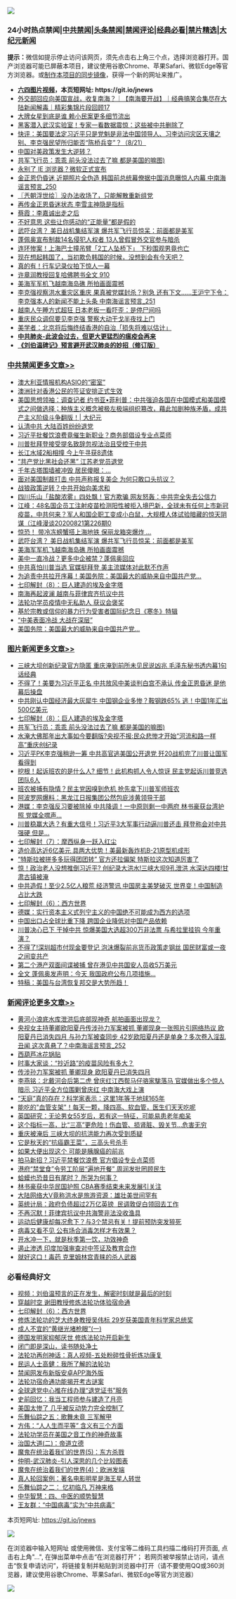 ![](https://raw.githubusercontent.com/fqnews/bnews/master/64photo/fqnews-qr.jpg)

<div id="tt">
<h3>24小时热点禁闻|<a href="#%E4%B8%AD%E5%85%B1%E7%A6%81%E9%97%BB%E6%9B%B4%E5%A4%9A%E6%96%87%E7%AB%A0">中共禁闻</a>|<a href="#%E5%9B%BE%E7%89%87%E6%96%B0%E9%97%BB%E6%9B%B4%E5%A4%9A%E6%96%87%E7%AB%A0">头条禁闻</a>|<a href="#%E6%96%B0%E9%97%BB%E8%AF%84%E8%AE%BA%E6%9B%B4%E5%A4%9A%E6%96%87%E7%AB%A0">禁闻评论|<a href="#%E5%BF%85%E7%9C%8B%E7%BB%8F%E5%85%B8%E5%A5%BD%E6%96%87">经典必看|<a href="/video.md#%E7%A6%81%E7%89%87%E7%B2%BE%E9%80%89">禁片精选</a>|<a href="https://github.com/fqnews/djy/blob/master/gb/nf1351518.md#1">大纪元新闻</a></h3>
<div><b>提示：</b>微信如提示停止访问该网页，须先点击右上角三个点，选择浏览器打开。国产浏览器可能已屏蔽本项目，建议使用谷歌Chrome、苹果Safari、微软Edge等官方浏览器。或<a href="https://github.com/fqnews/bnews/blob/master/%E5%88%B6%E4%BD%9Cgit%E7%A6%81%E9%97%BB%E9%95%9C%E5%83%8F.md">制作本项目的同步镜像</a>，获得一个新的网址来推广。</div>
<ul>
<li><b><a href="http://d1.bdrive.tk/64.mp4" target="_blank">六四图片视频</a>，本页短网址: https://git.io/jnews</b></li>
<li><a href="/bannedvideo/20200822/1383780.md">外交部回应向美国宣战，收复南海？｜【南海要开战】｜经典搞笑合集尽在大陆新闻解毒｜精彩集锦片段回顾17</a></li>
<li><a href="/cnnews/20200822/1383991.md">大牌女星到底是谁 赖小民案更多细节流出</a></li>
<li><a href="/cnnews/20200822/1383856.md">黑客潜入武汉实验室！专家一看数据震惊：这些被中共删除了</a></li>
<li><a href="/bannedvideo/20200821/1383716.md">快评：美国要法定习近平只是党魁是非法中国领导人、习李访问灾区天壤之别、李克强民望所归能否“陈桥兵变”？（8/21）</a></li>
<li><a href="/headline/20200822/1383776.md">中国对美政策发生大逆转？</a></li>
<li><a href="/topimagenews/20200822/1383915.md">共军飞行员：乖乖 前头没法过去了嘛 都是美国的嘛图)</a></li>
<li><a href="/cnnews/20200822/1383798.md">永别了 IE 浏览器？微软正式宣布</a></li>
<li><a href="/comments/20200822/1383832.md">金正恩仍昏迷 近期照片全伪造 韩国前总统幕僚据中国消息曝惊人内幕 中南海谣言预言_250</a></li>
<li><a href="/ssgc/20200822/1383778.md">〖兲朝浮世绘〗没办法收场了，只能解散重新组党</a></li>
<li><a href="/cnnews/20200822/1383807.md">再传金正恩昏迷状态 李雪主神隐是指标</a></li>
<li><a href="/baitai/20200822/1383998.md">蔡霞：李嘉诚出走之后</a></li>
<li><a href="/cnnews/20200822/1384041.md">不好意思 这些让你感动的“正能量”都是假的</a></li>
<li><a href="/cbnews/20200822/1383996.md">武吓台湾？ 美日战机集结军演 爆共军飞行员惊呆：前面都是美军</a></li>
<li><a href="/cnnews/20200822/1383855.md">蓬佩奥宣布制裁14名侵犯人权者 13人曾假冒外交官参与暗杀</a></li>
<li><a href="/cnnews/20200822/1383806.md">连环惨案！上海巴士撞吊臂「2工人坠桥下」 下秒围观男竟也亡</a></li>
<li><a href="/bannedvideo/20200822/1384054.md">现在想起韩国了，当初欺负韩国的时候，没想到会有今天吧？</a></li>
<li><a href="/cnnews/20200822/1383799.md">真的有！行车记录仪拍下惊人一幕</a></li>
<li><a href="/bannedvideo/20200822/1383838.md">许章润教授回复哈佛聘书全文 910</a></li>
<li><a href="/cbnews/20200822/1383995.md">美海军军机飞越南海岛礁 所拍画面震撼</a></li>
<li><a href="/comments/20200822/1383847.md">李克强视察洪水重灾区重庆 果真被党媒封杀？别急 还有下文……王沪宁下令：李克强本人的新闻不能上头条 中南海谣言预言_251</a></li>
<li><a href="/funmedia/20200822/1383772.md">越南人午睡方式超狂 日本老板一看吓歪：是停尸间吗</a></li>
<li><a href="/cbnews/20200822/1383872.md">重庆民众调侃要见李克强 警察大动干戈半夜找上门</a></li>
<li><a href="/cnnews/hknews/20200822/1384037.md">美学者：北京将后悔终结香港的自治「损失将难以估计」</a></li>
<li><b><a href="/comments/20200211/1275071.md" target="_blank">中共肺炎-此波会过去，但更大更猛烈的瘟疫会再来</a></b></li>
<li><b><a href="/comments/20200207/1272816.md" target="_blank">《刘伯温碑记》预言避开武汉肺炎的妙招（修订版）</a></b></li>
</ul>
</div>

<div class="catlist">
<h3><a href="/cbnews/" target="_blank">中共禁闻</a><span><a href="/cbnews/" target="_blank" rel="nofollow">更多文章>></a></span></h3>
<ul>
<li><a href="/cbnews/20200822/1384212.md" target="_blank">澳大利亚情报机构ASIO的“密室”</a></li>
<li><a href="/cbnews/20200822/1384207.md" target="_blank">澳洲针对香港公民的签证安排正式生效</a></li>
<li><a href="/cbnews/20200822/1384176.md" target="_blank">美国思想领袖：调查记者 约书亚•菲利普：中共强迫各国在中国模式和美国模式之间做选择；种族主义概念被极左极端组织篡改，藉此加剧种族矛盾，成共产主义阶级斗争翻版！| 大纪元</a></li>
<li><a href="/cbnews/20200822/1384088.md" target="_blank">认清中共 大陆百姓纷纷退党</a></li>
<li><a href="/cbnews/20200822/1384079.md" target="_blank">习近平批餐饮浪费竟催生新职业？商务部倡设专业点菜师</a></li>
<li><a href="/cbnews/20200822/1384070.md" target="_blank">川普批拜登接受提名致辞忽视法治且受控于中共</a></li>
<li><a href="/cbnews/20200822/1384066.md" target="_blank">长江水域2船相撞 今上午寻获8遗体</a></li>
<li><a href="/cbnews/20200822/1384055.md" target="_blank">“共产党比黑社会还黑” 江苏老党员退党</a></li>
<li><a href="/cbnews/20200822/1384047.md" target="_blank">千年古塔围墙被冲毁 居民傻眼：…</a></li>
<li><a href="/cbnews/20200822/1384022.md" target="_blank">面对美国制裁打击 中共声称报复美企 为何只敢口头抗议？</a></li>
<li><a href="/cbnews/20200822/1384021.md" target="_blank">战狼政策逆转？中共开始向美求和</a></li>
<li><a href="/cbnews/20200822/1384020.md" target="_blank">四川乐山「盐酸浓雾」四处飘！官方欺骗 网友怒轰：中共完全失去公信力</a></li>
<li><a href="/cbnews/20200822/1384012.md" target="_blank">江峰：48名国企员工注射疫苗检测阳性被拒入境巴新，全球未有任何上市新冠疫苗，中共何来？军人和国企职工变成小白鼠，大规模人体试验暗藏的惊天阴谋（江峰漫谈20200821第226期0</a></li>
<li><a href="/cbnews/20200822/1383999.md" target="_blank">惊恐！ 带冷冻螃蟹搭上海地铁 保丽龙箱突爆炸 …</a></li>
<li><a href="/cbnews/20200822/1383996.md" target="_blank">武吓台湾？ 美日战机集结军演 爆共军飞行员惊呆：前面都是美军</a></li>
<li><a href="/cbnews/20200822/1383995.md" target="_blank">美海军军机飞越南海岛礁 所拍画面震撼</a></li>
<li><a href="/cbnews/20200822/1383988.md" target="_blank">美中一直冷战？更多中企被禁？蓬佩奥回应</a></li>
<li><a href="/cbnews/20200822/1383974.md" target="_blank">中共真怕川普当选 官媒挺拜登 美主流媒体对此默不作声</a></li>
<li><a href="/cbnews/20200822/1383943.md" target="_blank">为追责中共拉开序幕！美国务院：美国最大的威胁来自中国共产党…</a></li>
<li><a href="/comments/20200822/1383925.md" target="_blank">七印解封（8）：巨人建造的埃及金字塔</a></li>
<li><a href="/cbnews/20200822/1383916.md" target="_blank">南海再起波澜 越南与菲律宾齐抗议中共</a></li>
<li><a href="/cbnews/20200822/1383653.md" target="_blank">法轮功学员疫情中无私助人 获议会褒奖</a></li>
<li><a href="/cbnews/20200822/1383859.md" target="_blank">基於宗教或信仰的暴力行为受害者国际纪念日《寒冬》特辑</a></li>
<li><a href="/cbnews/20200822/1383901.md" target="_blank">“中美表面冷战 大战在深层”</a></li>
<li><a href="/cbnews/20200822/1383873.md" target="_blank">美国务院：美国最大的威胁来自中国共产党…</a></li>

</ul>
</div>
<div class="catlist">
<h3><a href="/topimagenews/" target="_blank">图片新闻</a><span><a href="/topimagenews/" target="_blank" rel="nofollow">更多文章>></a></span></h3>
<ul>
<li><a href="/topimagenews/20200822/1384216.md" target="_blank">三峡大坝创新纪录官方隐匿 重庆淹到前所未见民说凶兆 毛泽东秘书透内幕1句话经典</a></li>
<li><a href="/topimagenews/20200822/1384172.md" target="_blank">不得了！美要为习近平正名 中共放风中美谈判白宫不承认 传金正恩昏迷 是他幕后操盘</a></li>
<li><a href="/topimagenews/20200822/1384137.md" target="_blank">中共刚认中国经济最大灰犀牛 中国钢企业多惨？鞍钢跌65% 逃！中国1年汇出500亿美元</a></li>
<li><a href="/comments/20200822/1383925.md" target="_blank">七印解封（8）：巨人建造的埃及金字塔</a></li>
<li><a href="/topimagenews/20200822/1383915.md" target="_blank">共军飞行员：乖乖 前头没法过去了嘛 都是美国的嘛图)</a></li>
<li><a href="/topimagenews/20200821/1383668.md" target="_blank">水淹大佛那年出大事如今要翻版?央视不报:民众悲惨才开始“河流和路一样高”重庆创纪录</a></li>
<li><a href="/topimagenews/20200821/1383595.md" target="_blank">习近平PK李克强稍逊一筹 中共高官逃美国公开退党 歼20战机完了川普让国军看得到</a></li>
<li><a href="/topimagenews/20200821/1383581.md" target="_blank">挖根！起诉班农的是什么人? 细节！此机构抓人令人惊讶 民主党起诉川普竞选团队6人</a></li>
<li><a href="/topimagenews/20200821/1383491.md" target="_blank">班农被捕有隐情？民主党因嗅到危机 抢先拿下川普军师班农</a></li>
<li><a href="/topimagenews/20200821/1383271.md" target="_blank">阿波罗网爆料：黑龙江日报集团公然包庇涉黄领导干部</a></li>
<li><a href="/topimagenews/20200820/1383199.md" target="_blank">港媒：李克强反习要被除掉 中共降调！一中原则剩一中两府 林书豪获台湾护照 党媒全噤声…</a></li>
<li><a href="/topimagenews/20200820/1383194.md" target="_blank">川普稳赢大选？有重大信号！习近平3大军事行动逼川普还击 拜登称会对中共强硬 但是&#8230;</a></li>
<li><a href="/comments/20200820/1383036.md" target="_blank">七印解封（7）：摩西纵身一跃入红尘</a></li>
<li><a href="/topimagenews/20200820/1382927.md" target="_blank">造价高达近6亿美元 具两大优势！美最新轰炸机B-21原型机成形</a></li>
<li><a href="/topimagenews/20200820/1382904.md" target="_blank">“特斯拉被拼多多玩得团团转” 官方还拉偏架 特斯拉这次知道厉害了</a></li>
<li><a href="/topimagenews/20200819/1382697.md" target="_blank">惊！政治老人没想推倒习近平? 创纪录大洪水!三峡大坝9孔泄洪 水深达四楼!甘肃古镇被淹</a></li>
<li><a href="/topimagenews/20200819/1382597.md" target="_blank">中共造假！至少2.5亿人粮荒 经济警讯 中国房主美梦破灭 世界变！中国制造占比大跌</a></li>
<li><a href="/comments/20200819/1382591.md" target="_blank">七印解封（6）：西方世界</a></li>
<li><a href="/topimagenews/20200819/1382405.md" target="_blank">德媒：实行资本主义式列宁主义的中国绝不可能成为西方的选项</a></li>
<li><a href="/topimagenews/20200819/1382271.md" target="_blank">中国出口占全球比重下降 跨国企业降低对中国产品依赖</a></li>
<li><a href="/topimagenews/20200818/1382205.md" target="_blank">川普决心已下 干掉中共 惊爆美国大选超300万非法票 与希拉里挂钩 今年重演？</a></li>
<li><a href="/topimagenews/20200818/1382108.md" target="_blank">不得了!深圳超市付现金要登记 泡沫爆裂前兆货币政策走钢丝 国民财富或一夜之间变共产</a></li>
<li><a href="/topimagenews/20200818/1381909.md" target="_blank">第二个港产双面间谍被捕 曾在港见中共国安人员收5万美元</a></li>
<li><a href="/topimagenews/20200818/1381813.md" target="_blank">全文 蓬佩奥发声明：今天 我国政府公布几项措施…</a></li>
<li><a href="/comments/20200818/1381765.md" target="_blank">特稿：美国与台湾恢复邦交是大势所趋！</a></li>

</ul>
</div>
<div class="catlist">
<h3><a href="/comments/" target="_blank">新闻评论</a><span><a href="/comments/" target="_blank" rel="nofollow">更多文章>></a></span></h3>
<ul>
<li><a href="/comments/20200822/1384206.md" target="_blank">黄河小浪底水库泄洪后底部现神奇 航拍画面出现龙？</a></li>
<li><a href="/comments/20200822/1384186.md" target="_blank">央视女主持董卿欧阳夏丹传涉孙力军案被抓 董卿现身一张照片引网络热议 欧阳夏丹已消失四月 与孙力军被查同步 42岁欧阳夏丹还是单身？多次卷入淫乱丑闻 这次真悬了？中南海谣言预言_252</a></li>
<li><a href="/comments/20200822/1384181.md" target="_blank">西葫芦冰花锅贴</a></li>
<li><a href="/comments/20200822/1384180.md" target="_blank">时事大家谈：“抄近路”的疫苗风险有多大？</a></li>
<li><a href="/comments/20200822/1384168.md" target="_blank">传涉孙力军案被抓 董卿现身 欧阳夏丹已消失四月</a></li>
<li><a href="/comments/20200822/1384166.md" target="_blank">李燕铭：北戴河会后第二虎 曾庆红江西帮马仔骆家駹落马 官媒做出多个惊人暗示 习近平全方位围剿曾庆红 中南海大戏上演</a></li>
<li><a href="/comments/20200822/1384163.md" target="_blank">“天庭”真的存在？科学家表示：这里1年等于地球165年</a></li>
<li><a href="/comments/20200822/1384162.md" target="_blank">能吃的&quot;血管支架&quot;！每天一颗，降四高、软血管，医生们天天吃呢</a></li>
<li><a href="/comments/20200822/1384161.md" target="_blank">英国研究：无论男女55岁后，若有这一特征，可能易患老年痴呆</a></li>
<li><a href="/comments/20200822/1384160.md" target="_blank">这个指标一高，比“三高”更危险！伤血管、损肾脏、毁关节…危害无穷</a></li>
<li><a href="/comments/20200822/1384142.md" target="_blank">重庆被淹后 三峡大坝的抗洪能力再次受到质疑</a></li>
<li><a href="/comments/20200822/1384141.md" target="_blank">它是秋天的“抗癌霸王菜”，三高头号杀手</a></li>
<li><a href="/comments/20200822/1384140.md" target="_blank">如果大便出现这个 可能是胰腺癌的前兆</a></li>
<li><a href="/comments/20200822/1384077.md" target="_blank">拍马新招？习近平禁餐饮浪费 官方倡设专业点菜师</a></li>
<li><a href="/comments/20200822/1384076.md" target="_blank">港府“禁堂食”令劳工阶层“遍地开餐” 周润发批罔顾民生</a></li>
<li><a href="/comments/20200822/1384075.md" target="_blank">蛤蟆也恐昔日有尾时？ 所哭为何事？</a></li>
<li><a href="/comments/20200822/1384074.md" target="_blank">林书豪获中华民国护照 CBA赛季结束未来发展引关注</a></li>
<li><a href="/comments/20200822/1384052.md" target="_blank">大陆网络大V竟称洪水是旅游资源：雄壮美世间罕有</a></li>
<li><a href="/comments/20200822/1384043.md" target="_blank">英统计局：政府负债超过2万亿英镑  民调敦促白领回去工作</a></li>
<li><a href="/comments/20200822/1384026.md" target="_blank">不再沉默！菲律宾抗议中共海警非法没收渔具</a></li>
<li><a href="/comments/20200822/1384015.md" target="_blank">运动后健康却每况愈下？与3个禁忌有关！提前预防突发猝死</a></li>
<li><a href="/comments/20200822/1384014.md" target="_blank">病毒又看不见 公有场合消毒怎样才有效果？</a></li>
<li><a href="/comments/20200822/1384013.md" target="_blank">开水冲一下，就是秋季第一饮，功效神奇</a></li>
<li><a href="/comments/20200822/1384007.md" target="_blank">遏止渗透 印度加强审查对中签证及教育合作</a></li>
<li><a href="/comments/20200822/1384002.md" target="_blank">就好这口！毒药 克里姆林宫青睐的杀人武器</a></li>

</ul>
</div>

<div class="catlist">
<h3>必看经典好文</h3>
<ul>
<li><a href="/comments/20200628/1351782.md" target="_blank">视频：刘伯温预言的正在发生，解密时刻就是最后的时刻</a></li>
<li><a href="/comments/20200511/1322384.md" target="_blank">穿越时空 谢田教授修炼法轮功体验宿命通</a></li>
<li><a href="/comments/20200819/1382591.md" target="_blank">七印解封（6）：西方世界</a></li>
<li><a href="/comments/20190517/1129285.md" target="_blank">修炼法轮功的芝大终身教授吴伟标 29岁获美国青年科学家总统奖</a></li>
<li><a href="/lifebaike/20200527/1334909.md" target="_blank">成人不宜的“黄继光堵枪眼”(一)</a></li>
<li><a href="/comments/20200722/1364497.md" target="_blank">德国发明家抑郁厌世 修炼法轮功开启新生</a></li>
<li><a href="/tculture/20200803/1373949.md" target="_blank">闭门即是深山，读书随处净土</a></li>
<li><a href="/comments/20190516/1128964.md" target="_blank">法轮功再创神话：真人视频-五处粉碎性骨折炼功康复</a></li>
<li><a href="/ccpdope/20200729/1369047.md" target="_blank">民运人士高健：我所了解的法轮功</a></li>
<li><a href="/comments/20200627/783266.md" target="_blank">禁闻网发布新版安卓APP海外版</a></li>
<li><a href="/tculture/20121025/73079.md" target="_blank">法轮功宿命通功能揭开考古谜案</a></li>
<li><a href="/cbnews/20200819/1382346.md" target="_blank">全球退党中心推在线办理“退党证书”服务</a></li>
<li><a href="/aomi/history/20141104/323033.md" target="_blank">史前回忆：我当工程师参与建造了月亮</a></li>
<li><a href="/comments/20200624/1349702.md" target="_blank">美国太惨了 几乎被反动势力完全控制了</a></li>
<li><a href="/tculture/20170715/791820.md" target="_blank">乐舞仙踪之五：歌舞未竟 三军解甲</a></li>
<li><a href="/comments/20200720/1363377.md" target="_blank">方伟：“人人生而平等” 含义有三个方面</a></li>
<li><a href="/comments/20200511/1326751.md" target="_blank">法轮功学员在美国之音工作的神奇故事</a></li>
<li><a href="/cbnews/20180308/911611.md" target="_blank">治国大道(二)：帝道立德</a></li>
<li><a href="/topimagenews/20180524/946967.md" target="_blank">魔鬼在统治着我们的世界(5)：东方杀戮</a></li>
<li><a href="/comments/20200620/1347687.md" target="_blank">仲明-武汉肺炎-引人深思的几个比较图表</a></li>
<li><a href="/topimagenews/20180522/946266.md" target="_blank">魔鬼在统治着我们的世界(4)：欧洲发端</a></li>
<li><a href="/comments/20200523/1332915.md" target="_blank">真人轮回案例：著名电影明星是海王星人转世</a></li>
<li><a href="/tculture/20170711/790081.md" target="_blank">乐舞仙踪之二： 忆初临凡 万神来格</a></li>
<li><a href="/comments/20200605/783247.md" target="_blank">中华智慧：四、中医的顺势智慧</a></li>
<li><a href="/comments/20200318/1295755.md" target="_blank">王友群：“中国病毒”实为“中共病毒”</a></li>

</ul>
</div>

本页短网址: https://git.io/jnews

![](https://raw.githubusercontent.com/fqnews/bnews/master/64photo/fqnews-qr.jpg)

在浏览器中输入短网址 或使用微信、支付宝等二维码工具扫描二维码打开页面, 点击右上角"...", 在弹出菜单中点击“在浏览器打开”； 若网页被举报禁止访问，请点击“恢复申请访问”，将链接复制并粘贴到浏览器中打开（请不要使用QQ或360浏览器，建议使用谷歌Chrome、苹果Safari、微软Edge等官方浏览器）

![](https://raw.githubusercontent.com/fqnews/bnews/master/64photo/wx.jpg)